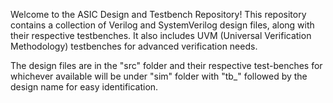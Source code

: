 Welcome to the ASIC Design and Testbench Repository! This repository contains a collection of Verilog and SystemVerilog design files, along with their respective testbenches. It also includes UVM (Universal Verification Methodology) testbenches for advanced verification needs.

The design files are in the "src" folder and their respective test-benches for whichever available will be under "sim" folder with "tb_" followed by the design name for easy identification.
